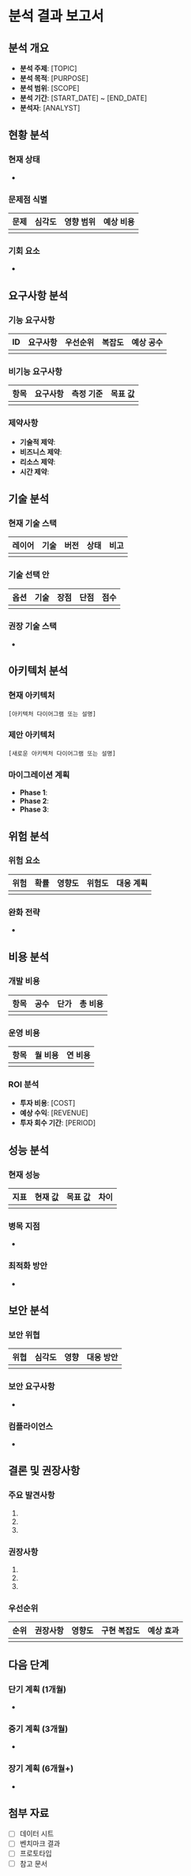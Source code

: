 # 분석 결과 보고서

## 분석 개요
- **분석 주제**: [TOPIC]
- **분석 목적**: [PURPOSE]
- **분석 범위**: [SCOPE]
- **분석 기간**: [START_DATE] ~ [END_DATE]
- **분석자**: [ANALYST]

## 현황 분석

### 현재 상태
- 

### 문제점 식별
| 문제 | 심각도 | 영향 범위 | 예상 비용 |
|------|--------|----------|----------|
|      |        |          |          |

### 기회 요소
- 

## 요구사항 분석

### 기능 요구사항
| ID | 요구사항 | 우선순위 | 복잡도 | 예상 공수 |
|----|----------|----------|--------|-----------|
|    |          |          |        |           |

### 비기능 요구사항
| 항목 | 요구사항 | 측정 기준 | 목표 값 |
|------|----------|----------|---------|
|      |          |          |         |

### 제약사항
- **기술적 제약**: 
- **비즈니스 제약**: 
- **리소스 제약**: 
- **시간 제약**: 

## 기술 분석

### 현재 기술 스택
| 레이어 | 기술 | 버전 | 상태 | 비고 |
|--------|------|------|------|------|
|        |      |      |      |      |

### 기술 선택 안
| 옵션 | 기술 | 장점 | 단점 | 점수 |
|------|------|------|------|------|
|      |      |      |      |      |

### 권장 기술 스택
- 

## 아키텍처 분석

### 현재 아키텍처
```
[아키텍처 다이어그램 또는 설명]
```

### 제안 아키텍처
```
[새로운 아키텍처 다이어그램 또는 설명]
```

### 마이그레이션 계획
- **Phase 1**: 
- **Phase 2**: 
- **Phase 3**: 

## 위험 분석

### 위험 요소
| 위험 | 확률 | 영향도 | 위험도 | 대응 계획 |
|------|------|--------|--------|----------|
|      |      |        |        |          |

### 완화 전략
- 

## 비용 분석

### 개발 비용
| 항목 | 공수 | 단가 | 총 비용 |
|------|------|------|---------|
|      |      |      |         |

### 운영 비용
| 항목 | 월 비용 | 연 비용 |
|------|---------|---------|
|      |         |         |

### ROI 분석
- **투자 비용**: [COST]
- **예상 수익**: [REVENUE]
- **투자 회수 기간**: [PERIOD]

## 성능 분석

### 현재 성능
| 지표 | 현재 값 | 목표 값 | 차이 |
|------|---------|---------|------|
|      |         |         |      |

### 병목 지점
- 

### 최적화 방안
- 

## 보안 분석

### 보안 위협
| 위협 | 심각도 | 영향 | 대응 방안 |
|------|--------|------|----------|
|      |        |      |          |

### 보안 요구사항
- 

### 컴플라이언스
- 

## 결론 및 권장사항

### 주요 발견사항
1. 
2. 
3. 

### 권장사항
1. 
2. 
3. 

### 우선순위
| 순위 | 권장사항 | 영향도 | 구현 복잡도 | 예상 효과 |
|------|----------|--------|-------------|-----------|
|      |          |        |             |           |

## 다음 단계

### 단기 계획 (1개월)
- 

### 중기 계획 (3개월)
- 

### 장기 계획 (6개월+)
- 

## 첨부 자료
- [ ] 데이터 시트
- [ ] 벤치마크 결과
- [ ] 프로토타입
- [ ] 참고 문서